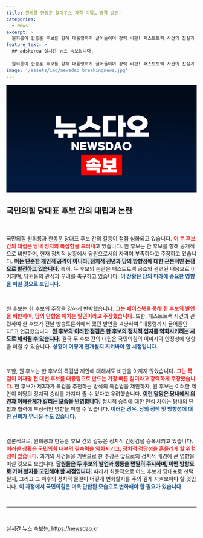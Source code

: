 ```yaml
---
title: 원희룡 한동훈 헬마우스 자격 미달… 충격 발언!
categories:
  - News
excerpt: >
  원희룡이 한동훈 후보를 향해 대통령까지 끌어들이며 강력 비판! 패스트트랙 사건의 진실과 한 후보의 자격 논란이 다시 불거졌다. 정치적 긴장이 고조되고 있는 가운데, 두 후보의 대립은 향후 당내 경쟁에 어떤 영향을 미칠까? 클릭해서 자세한 내용을 확인해보세요!
feature_text: >
  ## adskorea 실시간 뉴스 속보입니다.

  원희룡이 한동훈 후보를 향해 대통령까지 끌어들이며 강력 비판! 패스트트랙 사건의 진실과 한 후보의 자격 논란이 다시 불거졌다. 정치적 긴장이 고조되고 있는 가운데, 두 후보의 대립은 향후 당내 경쟁에 어떤 영향을 미칠까? 클릭해서 자세한 내용을 확인해보세요!
image: '/assets/img/newsdao_breakingnews.jpg'
---
```


<p><img src="/assets/img/newsdao_breakingnews.jpg" alt="adskorea 속보" /></p>

<h2 data-ke-size="size26">국민의힘 당대표 후보 간의 대립과 논란</h2>

<p data-ke-size="size16">&nbsp;</p>

<p>국민의힘 원희룡과 한동훈 당대표 후보 간의 갈등이 점점 심화되고 있습니다. <b><span style="color: #ee2323;">이 두 후보 간의 대립은 당내 정치의 복잡함을 드러내</span></b>고 있습니다. 원 후보는 한 후보를 향해 공개적으로 비판하며, 현재 정치적 상황에서 당원으로서의 자격이 부족하다고 주장하고 있습니다. <b><span style="background-color: #21538527;">이는 단순한 개인적 공격이 아니라, 정치적 신념과 당의 방향성에 대한 근본적인 논쟁으로 발전하고 있습니다.</span></b> 특히, 두 후보의 논란은 패스트트랙 공소와 관련된 내용으로 이어지며, 당원들의 관심과 우려를 촉구하고 있습니다. <b><span style="color: #1a5490;">이 상황은 당의 미래에 중요한 영향을 미칠 것으로 보입니다.</span></b></p>

<p data-ke-size="size16">&nbsp;</p>

<p>원 후보는 한 후보의 주장을 강하게 반박했습니다. <b><span style="color: #ee2323;">그는 페이스북을 통해 한 후보의 발언을 비판하며, 당의 단합을 해치는 발언이라고 주장했습니다.</span></b> 또한, 패스트트랙 사건과 관련하여 한 후보가 전날 방송토론회에서 했던 발언을 겨냥하여 "대통령까지 끌어들인다"고 언급했습니다. <b><span style="background-color: #21538527;">원 후보의 이러한 점검은 한 후보의 정치적 입지를 약화시키려는 시도로 해석될 수 있습니다.</span></b> 결국 두 후보 간의 대립은 국민의힘의 이미지와 안정성에 영향을 미칠 수 있습니다. <b><span style="color: #1a5490;">상황이 어떻게 전개될지 지켜봐야 할 시점입니다.</span></b></p>

<p data-ke-size="size16">&nbsp;</p>

<p>또한, 원 후보는 한 후보의 특검법 제안에 대해서도 비판을 아끼지 않았습니다. <b><span style="color: #ee2323;">그는 특검이 이재명 전 대선 후보를 대통령으로 만드는 가장 빠른 길이라고 강력하게 주장했습니다.</span></b> 한 후보가 제3자가 특검을 추천하는 방식의 특검법을 제안하자, 원 후보는 이러한 제안이 야당의 정치적 승리를 가져다 줄 수 있다고 우려했습니다. <b><span style="background-color: #21538527;">이런 말망은 당내에서 의견과 이해관계가 갈리는 모습을 반영합니다.</span></b> 정치적 승리에 대한 인식 차이는 당내의 단합과 협력에 부정적인 영향을 미칠 수 있습니다. <b><span style="color: #1a5490;">이러한 경우, 당의 정책 및 방향성에 대한 신뢰가 무너질 수도 있습니다.</span></b></p>

<p data-ke-size="size16">&nbsp;</p>

<p>결론적으로, 원희룡과 한동훈 후보 간의 갈등은 정치적 긴장감을 증폭시키고 있습니다. <b><span style="color: #ee2323;">이러한 상황은 국민의힘 내부의 결속력을 약화시키고, 정치적 정당성을 흔들리게 할 위험성이 있습니다.</span></b> 과거의 사건들을 기반으로 한 주장은 앞으로의 정치적 배경에 큰 영향을 미칠 것으로 보입니다. <b><span style="background-color: #21538527;">당원들은 두 후보의 발언과 행동을 면밀히 주시하며, 어떤 방향으로 가야 할지를 고민해야 할 시점입니다.</span></b> 따라서 최종적으로 어느 후보가 당대표로 선택될지, 그리고 그 이후의 정치적 물결이 어떻게 변화할지를 주의 깊게 지켜보아야 할 것입니다. <b><span style="color: #1a5490;">이 과정에서 국민의힘은 더욱 단합된 모습으로 변화해야 할 필요가 있습니다.</span></b></p>

<p data-ke-size="size16">&nbsp;</p>

<hr />

<p data-ke-size="size16">&nbsp;</p>
실시간 뉴스 속보는, <a href="https://newsdao.kr" rel="dofollow">https://newsdao.kr</a>


